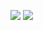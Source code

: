 ![](https://github-readme-stats-b9b09tzf1-quickorbedeads-projects.vercel.app/api?username=QuickOrBeDead&theme=dark&hide_border=false&include_all_commits=true&show_icons=true&count_private=true)
![](https://github-readme-stats-b9b09tzf1-quickorbedeads-projects.vercel.app/api/top-langs/?username=QuickOrBeDead&theme=dark&hide_border=false&include_all_commits=true&count_private=true&layout=compact&langs_count=12&hide=html,css,Dockerfile)




